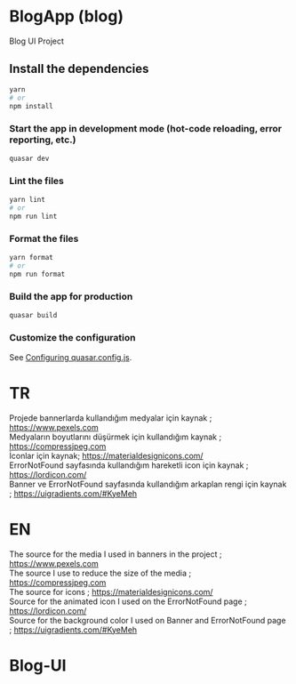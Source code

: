 # BlogApp (blog)

Blog UI Project

## Install the dependencies
```bash
yarn
# or
npm install
```

### Start the app in development mode (hot-code reloading, error reporting, etc.)
```bash
quasar dev
```


### Lint the files
```bash
yarn lint
# or
npm run lint
```


### Format the files
```bash
yarn format
# or
npm run format
```



### Build the app for production
```bash
quasar build
```

### Customize the configuration
See [Configuring quasar.config.js](https://v2.quasar.dev/quasar-cli-webpack/quasar-config-js).
# TR
Projede bannerlarda kullandığım medyalar için kaynak ; https://www.pexels.com \
Medyaların boyutlarını düşürmek için kullandığım kaynak ; https://compressjpeg.com \
İconlar için kaynak; https://materialdesignicons.com/ \
ErrorNotFound sayfasında kullandığım hareketli icon için kaynak ; https://lordicon.com/ \
Banner ve ErrorNotFound sayfasında kullandığım arkaplan rengi için kaynak ; https://uigradients.com/#KyeMeh

# EN
The source for the media I used in banners in the project ; https://www.pexels.com \
The source I use to reduce the size of the media ; https://compressjpeg.com \
The source for icons ; https://materialdesignicons.com/ \
Source for the animated icon I used on the ErrorNotFound page ; https://lordicon.com/ \
Source for the background color I used on Banner and ErrorNotFound page ; https://uigradients.com/#KyeMeh
# Blog-UI
